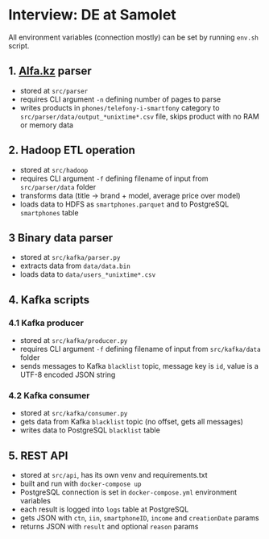 # Interview: DE at Samolet

All environment variables (connection mostly) can be set by running `env.sh` script.

## 1. [Alfa.kz](alfa.kz) parser  
- stored at `src/parser`
- requires CLI argument `-n` defining number of pages to parse
- writes products in `phones/telefony-i-smartfony` category to `src/parser/data/output_*unixtime*.csv` file, skips product with no RAM or memory data

## 2. Hadoop ETL operation
- stored at `src/hadoop`
- requires CLI argument `-f` defining filename of input from `src/parser/data` folder
- transforms data (title → brand + model, average price over model)
- loads data to HDFS as `smartphones.parquet` and to PostgreSQL `smartphones` table

## 3 Binary data parser
- stored at `src/kafka/parser.py`
- extracts data from `data/data.bin`
- loads data to `data/users_*unixtime*.csv`

## 4. Kafka scripts

### 4.1 Kafka producer
- stored at `src/kafka/producer.py`
- requires CLI argument `-f` defining filename of input from `src/kafka/data` folder
- sends messages to Kafka `blacklist` topic, message key is `id`, value is a UTF-8 encoded JSON string
### 4.2 Kafka consumer
- stored at `src/kafka/consumer.py`
- gets data from Kafka `blacklist` topic (no offset, gets all messages)
- writes data to PostgreSQL `blacklist` table

## 5. REST API
- stored at `src/api`, has its own venv and requirements.txt
- built and run with `docker-compose up`
- PostgreSQL connection is set in `docker-compose.yml` environment variables
- each result is logged into `logs` table at PostgreSQL
- gets JSON with `ctn`, `iin`, `smartphoneID`, `income` and `creationDate` params
- returns JSON with `result` and optional `reason` params